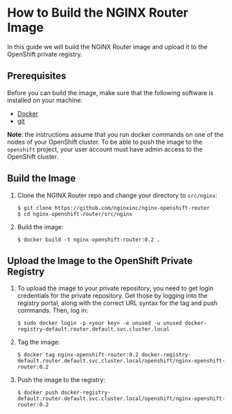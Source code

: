 # How to Build the NGINX Router Image

In this guide we will build the NGINX Router image and upload it to the OpenShift private registry.

## Prerequisites

Before you can build the image, make sure that the following software is installed on your machine:
* [Docker](https://www.docker.com/products/docker)
* [git](https://git-scm.com/)

**Note**: the instructions assume that you run docker commands on one of the nodes of your OpenShift cluster. To be able to push the image to the `openshift` project, your user account must have admin access to the OpenShift cluster.

## Build the Image

1. Clone the NGINX Router repo and change your directory to `src/nginx`:
    ```
    $ git clone https://github.com/nginxinc/nginx-openshift-router
    $ cd nginx-openshift-router/src/nginx
    ```

1. Build the image:
    ```
    $ docker build -t nginx-openshift-router:0.2 .
    ```

## Upload the Image to the OpenShift Private Registry

1. To upload the image to your private repository, you need to get login credentials for the private repository. Get those by logging into the registry portal, along with the correct URL syntax for the tag and push commands. Then, log in:
    ```
    $ sudo docker login -p <your key> -e unused -u unused docker-registry-default.router.default.svc.cluster.local
    ```

1. Tag the image:
    ```
    $ docker tag nginx-openshift-router:0.2 docker-registry-default.router.default.svc.cluster.local/openshift/nginx-openshift-router:0.2
    ```

1. Push the image to the registry:
    ```
    $ docker push docker-registry-default.router.default.svc.cluster.local/openshift/nginx-openshift-router:0.2
    ```
